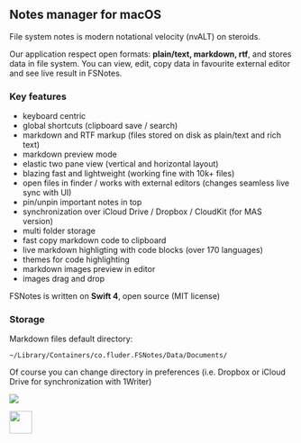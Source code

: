 ## Notes manager for macOS

File system notes is modern notational velocity (nvALT) on steroids. 

Our application respect open formats: **plain/text, markdown, rtf**, and stores data in file system. You can view, edit, copy data in favourite external editor and see live result in FSNotes. 

### Key features

- keyboard centric
- global shortcuts (clipboard save / search)
- markdown and RTF markup (files stored on disk as plain/text and rich text)
- markdown preview mode
- elastic two pane view (vertical and horizontal layout)
- blazing fast and lightweight (working fine with 10k+ files)
- open files in finder / works with external editors (changes seamless live sync with UI)
- pin/unpin important notes in top
- synchronization over iCloud Drive / Dropbox / CloudKit (for MAS version)
- multi folder storage
- fast copy markdown code to clipboard
- live markdown highligting with code blocks (over 170 languages)
- themes for code highlighting
- markdown images preview in editor
- images drag and drop

FSNotes is written on **Swift 4**, open source (MIT license)

### Storage 

Markdown files default directory:

```~/Library/Containers/co.fluder.FSNotes/Data/Documents/```

Of course you can change directory in preferences (i.e. Dropbox or iCloud Drive for synchronization with 1Writer)

![](https://raw.githubusercontent.com/glushchenko/fsnotes/master/code.png)

<a href="https://itunes.apple.com/app/fsnotes/id1277179284"><img height="40px" src="https://f001.backblazeb2.com/file/og-files/Download_on_the_Mac_App_Store_Badge_US-UK_165x40.png"/></a> 

